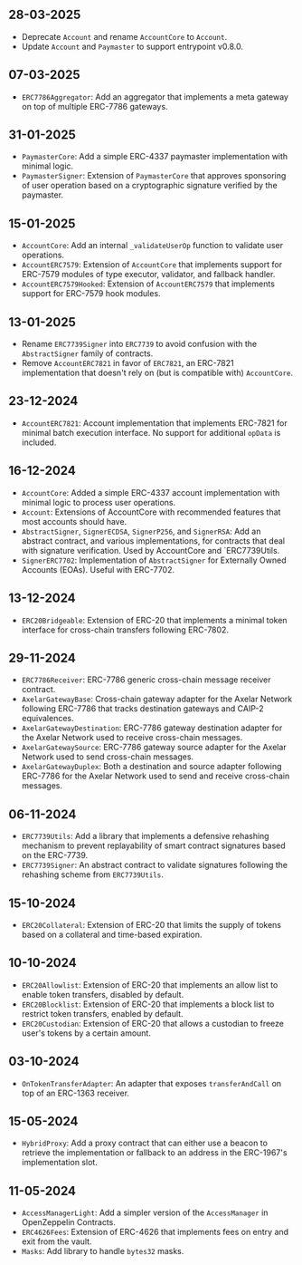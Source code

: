 ## 28-03-2025

- Deprecate `Account` and rename `AccountCore` to `Account`.
- Update `Account` and `Paymaster` to support entrypoint v0.8.0.

## 07-03-2025

- `ERC7786Aggregator`: Add an aggregator that implements a meta gateway on top of multiple ERC-7786 gateways.

## 31-01-2025

- `PaymasterCore`: Add a simple ERC-4337 paymaster implementation with minimal logic.
- `PaymasterSigner`: Extension of `PaymasterCore` that approves sponsoring of user operation based on a cryptographic signature verified by the paymaster.

## 15-01-2025

- `AccountCore`: Add an internal `_validateUserOp` function to validate user operations.
- `AccountERC7579`: Extension of `AccountCore` that implements support for ERC-7579 modules of type executor, validator, and fallback handler.
- `AccountERC7579Hooked`: Extension of `AccountERC7579` that implements support for ERC-7579 hook modules.

## 13-01-2025

- Rename `ERC7739Signer` into `ERC7739` to avoid confusion with the `AbstractSigner` family of contracts.
- Remove `AccountERC7821` in favor of `ERC7821`, an ERC-7821 implementation that doesn't rely on (but is compatible with) `AccountCore`.

## 23-12-2024

- `AccountERC7821`: Account implementation that implements ERC-7821 for minimal batch execution interface. No support for additional `opData` is included.

## 16-12-2024

- `AccountCore`: Added a simple ERC-4337 account implementation with minimal logic to process user operations.
- `Account`: Extensions of AccountCore with recommended features that most accounts should have.
- `AbstractSigner`, `SignerECDSA`, `SignerP256`, and `SignerRSA`: Add an abstract contract, and various implementations, for contracts that deal with signature verification. Used by AccountCore and `ERC7739Utils.
- `SignerERC7702`: Implementation of `AbstractSigner` for Externally Owned Accounts (EOAs). Useful with ERC-7702.

## 13-12-2024

- `ERC20Bridgeable`: Extension of ERC-20 that implements a minimal token interface for cross-chain transfers following ERC-7802.

## 29-11-2024

- `ERC7786Receiver`: ERC-7786 generic cross-chain message receiver contract.
- `AxelarGatewayBase`: Cross-chain gateway adapter for the Axelar Network following ERC-7786 that tracks destination gateways and CAIP-2 equivalences.
- `AxelarGatewayDestination`: ERC-7786 gateway destination adapter for the Axelar Network used to receive cross-chain messages.
- `AxelarGatewaySource`: ERC-7786 gateway source adapter for the Axelar Network used to send cross-chain messages.
- `AxelarGatewayDuplex`: Both a destination and source adapter following ERC-7786 for the Axelar Network used to send and receive cross-chain messages.

## 06-11-2024

- `ERC7739Utils`: Add a library that implements a defensive rehashing mechanism to prevent replayability of smart contract signatures based on the ERC-7739.
- `ERC7739Signer`: An abstract contract to validate signatures following the rehashing scheme from `ERC7739Utils`.

## 15-10-2024

- `ERC20Collateral`: Extension of ERC-20 that limits the supply of tokens based on a collateral and time-based expiration.

## 10-10-2024

- `ERC20Allowlist`: Extension of ERC-20 that implements an allow list to enable token transfers, disabled by default.
- `ERC20Blocklist`: Extension of ERC-20 that implements a block list to restrict token transfers, enabled by default.
- `ERC20Custodian`: Extension of ERC-20 that allows a custodian to freeze user's tokens by a certain amount.

## 03-10-2024

- `OnTokenTransferAdapter`: An adapter that exposes `transferAndCall` on top of an ERC-1363 receiver.

## 15-05-2024

- `HybridProxy`: Add a proxy contract that can either use a beacon to retrieve the implementation or fallback to an address in the ERC-1967's implementation slot.

## 11-05-2024

- `AccessManagerLight`: Add a simpler version of the `AccessManager` in OpenZeppelin Contracts.
- `ERC4626Fees`: Extension of ERC-4626 that implements fees on entry and exit from the vault.
- `Masks`: Add library to handle `bytes32` masks.

